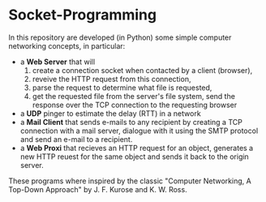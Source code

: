 # Socket-Programming
In this repository are developed (in Python) some simple computer networking concepts, in particular:
- a **Web Server** that will 
  1. create a connection socket when contacted by a client (browser), 
  2. reveive the HTTP request from this connection,
  3. parse the request to determine what file is requested,
  4. get the requested file from the server's file system, 
  send the response over the TCP connection to the requesting browser
- a **UDP** pinger to estimate the delay (RTT) in a network
- a **Mail Client** that sends e-mails to any recipient by creating a TCP connection with a mail server, dialogue with it using the SMTP protocol and send an e-mail to a recipient.
- a **Web Proxi** that recieves an HTTP request for an object, generates a new HTTP reuest for the same object and sends it back to the origin server.

These programs where inspired by the classic "Computer Networking, A Top-Down Approach" by J. F. Kurose and K. W. Ross.
